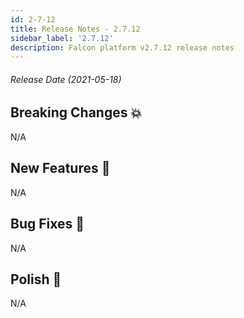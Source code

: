 ```yaml
---
id: 2-7-12
title: Release Notes - 2.7.12
sidebar_label: '2.7.12'
description: Falcon platform v2.7.12 release notes
---
```


###### Release Date (2021-05-18)

## Breaking Changes 💥

N/A

## New Features 🚀

N/A

## Bug Fixes 🐛

N/A

## Polish 💅

N/A
